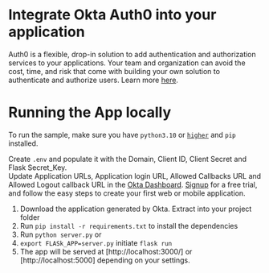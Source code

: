 # Integrate Okta Auth0 into your application
Auth0 is a flexible, drop-in solution to add authentication and authorization services to your applications. 
Your team and organization can avoid the cost, time, and risk that come with building your own solution to authenticate and authorize users. 
Learn more <a href="https://auth0.com/docs/get-started/auth0-overview">here</a>.

# Running the App locally

To run the sample, make sure you have `python3.10` or <a href="https://www.python.org/downloads/">`higher`</a> and `pip` installed.

Create `.env` and populate it with the Domain, Client ID, Client Secret and Flask Secret_Key.<br>
Update Application URLs, Application login URL, Allowed Callbacks URL and Allowed Logout callback URL in the <a href="https://manage.auth0.com/">Okta Dashboard</a>. <a href="https://www.okta.com/">Signup</a> for a free trial, and follow the easy steps to create your first web or mobile application. 

1. Download the application generated by Okta. Extract into your project folder
2. Run `pip install -r requirements.txt` to install the dependencies
3. Run `python server.py` or
4. `export FLASk_APP=server.py` initiate `flask run`
5. The app will be served at [http://localhost:3000/] or [http://localhost:5000] depending on your settings.

